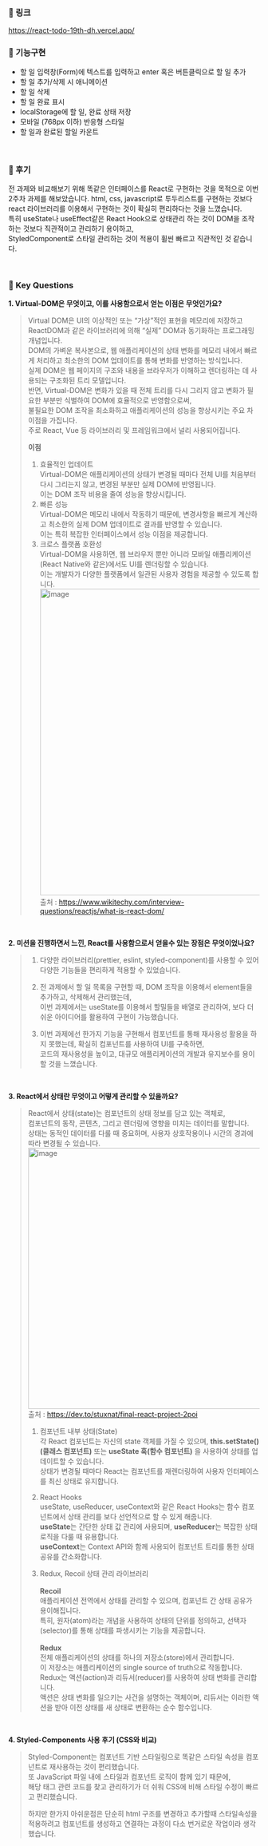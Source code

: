 ### 🔗 링크
https://react-todo-19th-dh.vercel.app/
<br/>

### 📌 기능구현
- 할 일 입력창(Form)에 텍스트를 입력하고 enter 혹은 버튼클릭으로 할 일 추가
- 할 일 추가/삭제 시 애니메이션
- 할 일 삭제
- 할 일 완료 표시 
- localStorage에 할 일, 완료 상태 저장
- 모바일 (768px 이하) 반응형 스타일
- 할 일과 완료된 할일 카운트

<br/>

### 🤔 후기
전 과제와 비교해보기 위해 똑같은 인터페이스를 React로 구현하는 것을 목적으로 이번 2주차 과제를 해보았습니다.
html, css, javascript로 투두리스트를 구현하는 것보다 react 라이브러리를 이용해서 구현하는 것이 확실히 편리하다는 것을 느꼈습니다.<br/>
특히 useState나 useEffect같은 React Hook으로 상태관리 하는 것이 DOM을 조작하는 것보다 직관적이고 관리하기 용이하고,<br/>
StyledComponent로 스타일 관리하는 것이 적용이 휠씬 빠르고 직관적인 것 같습니다. 

<br/>

### 📄 Key Questions

**1. Virtual-DOM은 무엇이고, 이를 사용함으로서 얻는 이점은 무엇인가요?**
> Virtual DOM은 UI의 이상적인 또는 “가상”적인 표현을 메모리에 저장하고 ReactDOM과 같은 라이브러리에 의해 “실제” DOM과 동기화하는 프로그래밍 개념입니다.<br/>
> DOM의 가벼운 복사본으로, 웹 애플리케이션의 상태 변화를 메모리 내에서 빠르게 처리하고 최소한의 DOM 업데이트를 통해 변화를 반영하는 방식입니다.<br/>
> 실제 DOM은 웹 페이지의 구조와 내용을 브라우저가 이해하고 렌더링하는 데 사용되는 구조화된 트리 모델입니다.<br/>
> 반면, Virtual-DOM은 변화가 있을 때 전체 트리를 다시 그리지 않고 변화가 필요한 부분만 식별하여 DOM에 효율적으로 반영함으로써,<br/>
> 불필요한 DOM 조작을 최소화하고 애플리케이션의 성능을 향상시키는 주요 차이점을 가집니다.<br/>
> 주로 React, Vue 등 라이브러리 및 프레임워크에서 널리 사용되어집니다.
>
> 
> **이점**<br/>
> 1. 효율적인 업데이트<br/>
> Virtual-DOM은 애플리케이션의 상태가 변경될 때마다 전체 UI를 처음부터 다시 그리는지 않고, 변경된 부분만 실제 DOM에 반영됩니다.<br/>
> 이는 DOM 조작 비용을 줄여 성능을 향상시킵니다.<br/>
> 2. 빠른 성능<br/>
> Virtual-DOM은 메모리 내에서 작동하기 때문에, 변경사항을 빠르게 계산하고 최소한의 실제 DOM 업데이트로 결과를 반영할 수 있습니다.<br/>
> 이는 특히 복잡한 인터페이스에서 성능 이점을 제공합니다.
> 3. 크로스 플랫폼 호환성<br/>
> Virtual-DOM을 사용하면, 웹 브라우저 뿐만 아니라 모바일 애플리케이션(React Native와 같은)에서도 UI를 렌더링할 수 있습니다.<br/>
> 이는 개발자가 다양한 플랫폼에서 일관된 사용자 경험을 제공할 수 있도록 합니다.
<img width="614" alt="image" src="https://github.com/ddhelop/react-todo-19th-dh/assets/132553964/daf68eb1-751a-464a-b86a-dd4ec830ecb9"><br/>
출처 : https://www.wikitechy.com/interview-questions/reactjs/what-is-react-dom/

<br/>

**2. 미션을 진행하면서 느낀, React를 사용함으로서 얻을수 있는 장점은 무엇이었나요?**
> 1. 다양한 라이브러리(prettier, eslint, styled-component)를 사용할 수 있어 다양한 기능들을 편리하게 적용할 수 있었습니다.<br/>
> 
> 2. 전 과제에서 할 일 목록을 구현할 때, DOM 조작을 이용해서 element들을 추가하고, 삭제해서 관리했는데,<br/>
> 이번 과제에서는 useState를 이용해서 할밀들을 배열로 관리하여, 보다 더 쉬운 아이디어를 활용하여 구현이 가능했습니다.<br/>
> 
> 3. 이번 과제에선 한가지 기능을 구현해서 컴포넌트를 통해 재사용성 활용을 하지 못했는데, 확실히 컴포넌트를 사용하여 UI를 구축하면,<br/>
> 코드의 재사용성을 높이고, 대규모 애플리케이션의 개발과 유지보수를 용이할 것을 느꼈습니다.
  
<br/>

**3. React에서 상태란 무엇이고 어떻게 관리할 수 있을까요?**
> React에서 상태(state)는 컴포넌트의 상태 정보를 담고 있는 객체로,<br/>
> 컴포넌트의 동작, 콘텐츠, 그리고 렌더링에 영향을 미치는 데이터를 말합니다.<br/>
> 상태는 동적인 데이터를 다룰 때 중요하며, 사용자 상호작용이나 시간의 경과에 따라 변경될 수 있습니다.<br/>
><img width="523" alt="image" src="https://github.com/ddhelop/react-todo-19th-dh/assets/132553964/4c47fff5-11a4-4f89-b5ae-ab41b8fe7a1d"><br/>
출처 : https://dev.to/stuxnat/final-react-project-2poi
> 1. 컴포넌트 내부 상태(State)<br />
> 각 React 컴포넌트는 자신의 state 객체를 가질 수 있으며,
> **this.setState()(클래스 컴포넌트)** 또는 **useState 훅(함수 컴포넌트)** 을 사용하여 상태를 업데이트할 수 있습니다.<br/>
> 상태가 변경될 때마다 React는 컴포넌트를 재렌더링하여 사용자 인터페이스를 최신 상태로 유지합니다.
> 
> 2. React Hooks <br/>
> useState, useReducer, useContext와 같은 React Hooks는 함수 컴포넌트에서 상태 관리를 보다 선언적으로 할 수 있게 해줍니다.<br/>
> **useState**는 간단한 상태 값 관리에 사용되며, **useReducer**는 복잡한 상태 로직을 다룰 때 유용합니다.<br/>
> **useContext**는 Context API와 함께 사용되어 컴포넌트 트리를 통한 상태 공유를 간소화합니다.
>
> 3. Redux, Recoil 상태 관리 라이브러리<br/><br/>
> **Recoil**<br>
> 애플리케이션 전역에서 상태를 관리할 수 있으며, 컴포넌트 간 상태 공유가 용이해집니다.<br/>
> 특히, 원자(atom)라는 개념을 사용하여 상태의 단위를 정의하고, 선택자(selector)를 통해 상태를 파생시키는 기능을 제공합니다.<br/><br/>
> **Redux**<br/>
> 전체 애플리케이션의 상태를 하나의 저장소(store)에서 관리합니다.<br/>
> 이 저장소는 애플리케이션의 single source of truth으로 작동합니다.<br/>
> Redux는 액션(action)과 리듀서(reducer)를 사용하여 상태 변화를 관리합니다.<br/>
> 액션은 상태 변화를 일으키는 사건을 설명하는 객체이며, 리듀서는 이러한 액션을 받아 이전 상태를 새 상태로 변환하는 순수 함수입니다. 


<br/>

**4. Styled-Components 사용 후기 (CSS와 비교)**
> Styled-Component는 컴포넌트 기반 스타일링으로 똑같은 스타일 속성을 컴포넌트로 재사용하는 것이 편리했습니다.<br/>
> 또 JavaScript 파일 내에 스타일과 컴포넌트 로직이 함께 있기 때문에,<br/>해당 태그 관련 코드를 찾고 관리하기가 더 쉬워 CSS에 비해 스타일 수정이 빠르고 편리했습니다.<br/>
> 
> 하지만 한가지 아쉬운점은 단순히 html 구조를 변경하고 추가할때 스타일속성을 적용하려고 컴포넌트를 생성하고 연결하는 과정이 다소 번거로운 작업이라 생각했습니다.
<br/>


